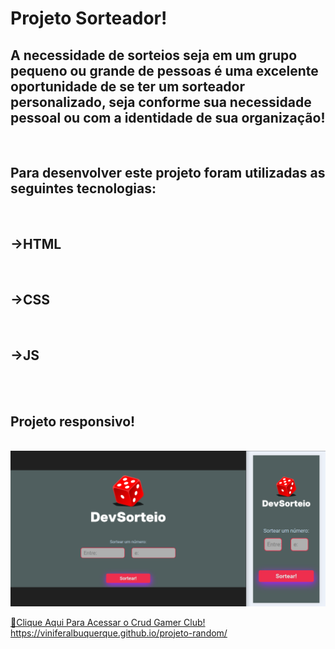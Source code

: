 <h1>Projeto Sorteador!</h1>

<h2>A necessidade de sorteios seja em um grupo pequeno ou grande de pessoas é uma excelente oportunidade de se ter um sorteador personalizado, seja conforme sua necessidade pessoal ou com a identidade de sua organização!</h2>
<br>
<h2>Para desenvolver este projeto foram utilizadas as seguintes tecnologias:</h2> <br>
<h2>→HTML</h2> <br>
<h2>→CSS</h2> <br>
<h2>→JS</h2> <br>
<br>
<h2>Projeto responsivo!</h2>
<br>

<img src="https://raw.githubusercontent.com/ViniFerAlbuquerque/projeto-random/803ec5d44ad71d27adfd8d7c98a91f3ff0691a31/assets/Drawer.png">
<br>


 [🔗Clique Aqui Para Acessar o Crud Gamer Club!](https://viniferalbuquerque.github.io/projeto-random/)
<br>
https://viniferalbuquerque.github.io/projeto-random/


